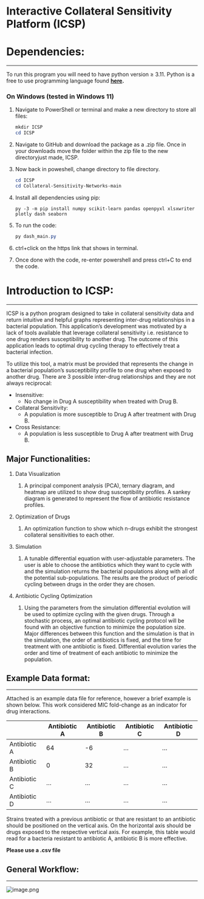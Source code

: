 # Interactive Collateral Sensitivity Platform (ICSP)

# Dependencies:

---

To run this program you will need to have python version ≥ 3.11. Python is a free to use programming language found **[here](https://www.python.org/).** 

### On Windows (tested in Windows 11)

1. Navigate to PowerShell or terminal and make a new directory to store all files:
    
    ```powershell
    mkdir ICSP
    cd ICSP
    ```
    

1. Navigate to GitHub and download the package as a .zip file. Once in your downloads move the folder within the zip file to the new directoryjust made, ICSP.
2. Now back in poweshell, change directory to file directory.
    
    ```powershell
    cd ICSP
    cd Collateral-Sensitivity-Networks-main
    ```
    
3. Install all dependencies using pip:
    
    ```
    py -3 -m pip install numpy scikit-learn pandas openpyxl xlsxwriter plotly dash seaborn
    ```
    
4. To run the code:
    
    ```powershell
    py dash_main.py
    ```
    
5. ctrl+click on the https link that shows in terminal.
   
6. Once done with the code, re-enter powershell and press ctrl+C to end the code.

# Introduction to ICSP:

---

ICSP is a python program designed to take in collateral sensitivity data and return intuitive and helpful graphs representing inter-drug relationships in a bacterial population. This application’s development was motivated by a lack of tools available that leverage collateral sensitivity i.e. resistance to one drug renders susceptibility to another drug. The outcome of this application leads to optimal drug cycling therapy to effectively treat a bacterial infection. 

To utilize this tool, a matrix must be provided that represents the change in a bacterial population’s susceptibility profile to one drug when exposed to another drug. There are 3 possible inter-drug relationships and they are not always reciprocal:

- Insensitive:
    - No change in Drug A susceptibility when treated with Drug B.
- Collateral Sensitivity:
    - A population is more susceptible to Drug A after treatment with Drug B.
- Cross Resistance:
    - A population is less susceptible to Drug A after treatment with Drug B.

## Major Functionalities:

1. Data Visualization
    1. A principal component analysis (PCA), ternary diagram, and heatmap are utilized to show drug susceptibility profiles.  A sankey diagram is generated to represent the flow of antibiotic resistance profiles.
    
2. Optimization of Drugs
    1. An optimization function to show which n-drugs exhibit the strongest collateral sensitivities to each other.
    
3. Simulation
    1. A tunable differential equation with user-adjustable parameters. The user is able to choose the antibiotics which they want to cycle with and the simulation returns the bacterial populations along with all of the potential sub-populations. The results are the product of periodic cycling between drugs in the order they are chosen.
    
4. Antibiotic Cycling Optimization
    1. Using the parameters from the simulation differential evolution will be used to optimize cycling with the given drugs. Through a stochastic process, an optimal antibiotic cycling protocol will be found with an objective function to minimize the population size. Major differences between this function and the simulation is that in the simulation, the order of antibiotics is fixed, and the time for treatment with one antibiotic is fixed. Differential evolution varies the order and time of treatment of each antibiotic to minimize the population.

## Example Data format:

---

Attached is an example data file for reference, however a brief example is shown below. This work considered MIC fold-change as an indicator for drug interactions.

|  | Antibiotic A | Antibiotic B | Antibiotic C | Antibiotic D |
| --- | --- | --- | --- | --- |
| Antibiotic A | 64 | -6 | … | … |
| Antibiotic B | 0 | 32 | … | … |
| Antibiotic C | … | … | … | … |
| Antibiotic D | … | … | … | … |

Strains treated with a previous antibiotic or that are resistant to an antibiotic should be positioned on the vertical axis. On the horizontal axis should be drugs exposed to the respective vertical axis. For example, this table would read for a bacteria resistant to antibiotic A, antibiotic B is more effective.

**Please use a .csv file**

## General Workflow:

---

![image.png](image.png)
